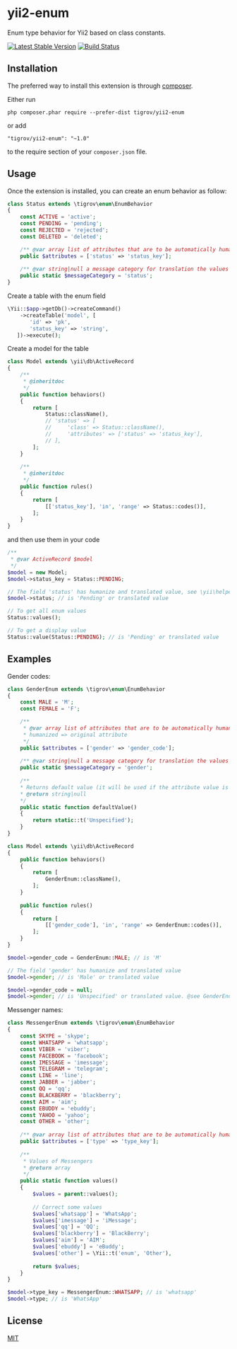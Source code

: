 yii2-enum
==============

Enum type behavior for Yii2 based on class constants.

[![Latest Stable Version](https://poser.pugx.org/Tigrov/yii2-enum/v/stable)](https://packagist.org/packages/Tigrov/yii2-enum)
[![Build Status](https://travis-ci.org/Tigrov/yii2-enum.svg?branch=master)](https://travis-ci.org/Tigrov/yii2-enum)

Installation
------------

The preferred way to install this extension is through [composer](http://getcomposer.org/download/).

Either run

```
php composer.phar require --prefer-dist tigrov/yii2-enum
```

or add

```
"tigrov/yii2-enum": "~1.0"
```

to the require section of your `composer.json` file.

	
Usage
-----

Once the extension is installed, you can create an enum behavior as follow:

```php
class Status extends \tigrov\enum\EnumBehavior
{
    const ACTIVE = 'active';
    const PENDING = 'pending';
    const REJECTED = 'rejected';
    const DELETED = 'deleted';

    /** @var array list of attributes that are to be automatically humanized value */
    public $attributes = ['status' => 'status_key'];
    
    /** @var string|null a message category for translation the values */
    public static $messageCategory = 'status';
}
```

Create a table with the enum field
```php
\Yii::$app->getDb()->createCommand()
    ->createTable('model', [
       'id' => 'pk',
       'status_key' => 'string',
   ])->execute();
```

Create a model for the table
```php
class Model extends \yii\db\ActiveRecord
{
    /**
     * @inheritdoc
     */
    public function behaviors()
    {
        return [
            Status::className(),
            // 'status' => [
            //     'class' => Status::className(),
            //     'attributes' => ['status' => 'status_key'],
            // ],
        ];
    }
    
    /**
     * @inheritdoc
     */
    public function rules()
    {
        return [
            [['status_key'], 'in', 'range' => Status::codes()],
        ];
    }
}
```

and then use them in your code
```php
/**
 * @var ActiveRecord $model
 */
$model = new Model;
$model->status_key = Status::PENDING;

// The field 'status' has humanize and translated value, see \yii\helpers\Inflector::humanize($word, true)
$model->status; // is 'Pending' or translated value

// To get all enum values
Status::values();

// To get a display value
Status::value(Status::PENDING); // is 'Pending' or translated value
```

Examples
--------

Gender codes:
```php
class GenderEnum extends \tigrov\enum\EnumBehavior
{
    const MALE = 'M';
    const FEMALE = 'F';

    /**
     * @var array list of attributes that are to be automatically humanized value
     * humanized => original attribute
     */
    public $attributes = ['gender' => 'gender_code'];
    
    /** @var string|null a message category for translation the values */
    public static $messageCategory = 'gender';
    
    /**
    * Returns default value (it will be used if the attribute value is empty)
    * @return string|null
    */
    public static function defaultValue()
    {
        return static::t('Unspecified');
    }
}

class Model extends \yii\db\ActiveRecord
{
    public function behaviors()
    {
        return [
            GenderEnum::className(),
        ];
    }
    
    public function rules()
    {
        return [
            [['gender_code'], 'in', 'range' => GenderEnum::codes()],
        ];
    }
}

$model->gender_code = GenderEnum::MALE; // is 'M'

// The field 'gender' has humanize and translated value
$model->gender; // is 'Male' or translated value

$model->gender_code = null;
$model->gender; // is 'Unspecified' or translated value. @see GenderEnum::defaultValue()
```

Messenger names:
```php
class MessengerEnum extends \tigrov\enum\EnumBehavior
{
    const SKYPE = 'skype';
    const WHATSAPP = 'whatsapp';
    const VIBER = 'viber';
    const FACEBOOK = 'facebook';
    const IMESSAGE = 'imessage';
    const TELEGRAM = 'telegram';
    const LINE = 'line';
    const JABBER = 'jabber';
    const QQ = 'qq';
    const BLACKBERRY = 'blackberry';
    const AIM = 'aim';
    const EBUDDY = 'ebuddy';
    const YAHOO = 'yahoo';
    const OTHER = 'other';
    
    /** @var array list of attributes that are to be automatically humanized value */
    public $attributes = ['type' => 'type_key'];
        
    /**
     * Values of Messengers
     * @return array
     */
    public static function values()
    {
        $values = parent::values();
        
        // Correct some values
        $values['whatsapp'] = 'WhatsApp';
        $values['imessage'] = 'iMessage';
        $values['qq'] = 'QQ';
        $values['blackberry'] = 'BlackBerry';
        $values['aim'] = 'AIM';
        $values['ebuddy'] = 'eBuddy';
        $values['other'] = \Yii::t('enum', 'Other'),
        
        return $values;
    }
}

$model->type_key = MessengerEnum::WHATSAPP; // is 'whatsapp'
$model->type; // is 'WhatsApp'
```

License
-------

[MIT](LICENSE)
